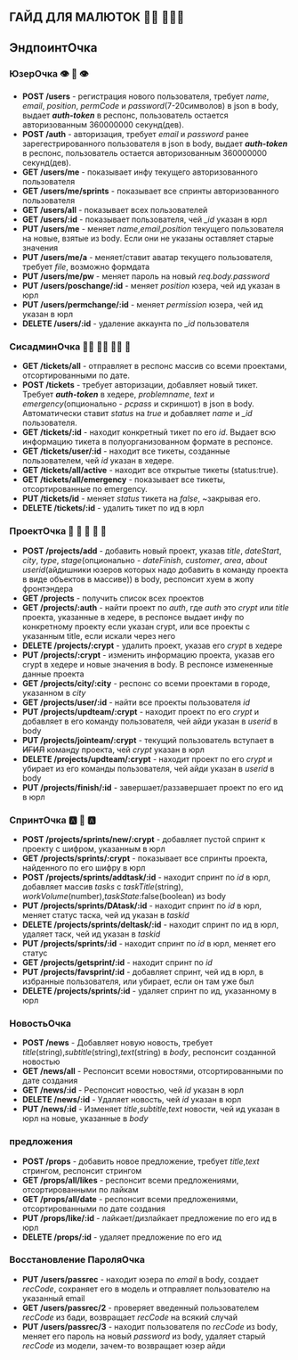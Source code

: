 ГАЙД ДЛЯ МАЛЮТОК :person_in_manual_wheelchair: :family_man_man_boy:
---------------------
## ЭндпоинтОчка
### ЮзерОчка :eye: :lips: :eye:
- **POST /users** - регистрация нового пользователя, требует *name*, *email*, *position*, *permCode* и *password*(7-20символов) в json в body, выдает ***auth-token*** в респонс, пользователь остается авторизованным 360000000 секунд(дев).
- **POST /auth** - авторизация, требует *email* и *password* ранее зарегестрированного пользователя в json в body, выдает ***auth-token*** в респонс, пользователь остается авторизованным 360000000 секунд(дев).
- **GET /users/me** - показывает инфу текущего авторизованного пользователя
- **GET /users/me/sprints** - показывает все спринты авторизованного пользователя
- **GET /users/all** - показывает всех пользователей
- **GET /users/:id** - показывает пользователя, чей *_id* указан в юрл
- **PUT /users/me** - меняет *name*,*email*,*position* текущего пользователя на новые, взятые из body. Если они не указаны оставляет старые значения
- **PUT /users/me/a** - меняет/ставит аватар текущего пользователя, требует *file*, возможно формдата
- **PUT /users/me/pw** - меняет пароль на новый *req.body.password*
- **PUT /users/poschange/:id** - меняет *position* юзера, чей ид указан в юрл
- **PUT /users/permchange/:id** - меняет *permission* юзера, чей ид указан в юрл
- **DELETE /users/:id** - удаление аккаунта по *_id* пользователя

### СисадминОчка :mechanic: :man_mechanic: :mechanic: :place_of_worship:
  - **GET /tickets/all** - отправляет в респонс массив со всеми проектами, отсортированными по дате.
  - **POST /tickets** - требует авторизации, добавляет новый тикет. Требует ***auth-token*** в хедере, *problemname*, *text* и *emergency*(опционально - *pcpass* и скриншот) в json в body. Автоматически ставит *status* на *true* и добавляет *name* и *_id* пользователя.
  - **GET /tickets/:id** - находит конкретный тикет по его *id*. Выдает всю информацию тикета в полуорганизованном формате в респонсе.
  - **GET /tickets/user/:id** - находит все тикеты, созданные пользователем, чей *id* указан в хедере.
  - **GET /tickets/all/active** - находит все открытые тикеты (status:true).
  - **GET /tickets/all/emergency** - показывает все тикеты, отсортированные по emergency.
  - **PUT /tickets/id** - меняет *status* тикета на *false*, ~закрывая его.
  - **DELETE /tickets/:id** - удалить тикет по ид в юрл

### ПроектОчка :call_me_hand: :call_me_hand: :call_me_hand: :call_me_hand: :call_me_hand:
  - **POST /projects/add** - добавить новый проект, указав *title*, *dateStart*, *city*, *type*, *stage*(опционально - *dateFinish*, *customer*, *area*, *about* *userid*(айдишники юзеров которых надо добавить в команду проекта в виде объектов в массиве)) в body, респонсит хуем в жопу фронтэндера
  - **GET /projects** - получить список всех проектов
  - **GET /projects/:auth** - найти проект по *auth*, где *auth* это *crypt* или *title* проекта, указанные в хедере, в респонсе выдает инфу по конкретному проекту если указан crypt, или все проекты с указанным title, если искали через него
  - **DELETE /projects/:crypt** - удалить проект, указав его *crypt* в хедере
  - **PUT /projects/:crypt** - изменить информацию проекта, указав его crypt в хедере и новые значения в body. В респонсе измененные данные проекта
  - **GET /projects/city/:city** - респонс со всеми проектами в городе, указанном в *city*
  - **GET /projects/user/:id** - найти все проекты пользователя *id*
  - **PUT /projects/updteam/:crypt** - находит проект по его *crypt* и добавляет в его команду пользователя, чей айди указан в *userid* в body
  - **PUT /projects/jointeam/:crypt** - текущий пользователь вступает в ~~ИГИЛ~~ команду проекта, чей *crypt* указан в юрл
  - **DELETE /projects/updteam/:crypt** - находит проект по его *crypt* и убирает из его команды пользователя, чей айди указан в *userid* в body
  - **PUT /projects/finish/:id** - завершает/раззавершает проект по его ид в юрл

  ### СпринтОчка :a: :shark: :a:
  - **POST /projects/sprints/new/:crypt** - добавляет пустой спринт к проекту с шифром, указанным в юрл
  - **GET /projects/sprints/:crypt** - показывает все спринты проекта, найденного по его шифру в юрл
  - **POST /projects/sprints/addtask/:id** - находит спринт по *id* в юрл, добавляет массив *tasks* с *taskTitle*(string), *workVolume*(number),*taskState*:false(boolean) из body
  - **PUT /projects/sprints/DAtask/:id** -  находит спринт по *id* в юрл, меняет статус таска, чей ид указан в *taskid*
  - **DELETE /projects/sprints/deltask/:id** - находит спринт по ид в юрл, удаляет таск, чей ид указан в *taskid*
  - **PUT /projects/sprints/:id** -  находит спринт по *id* в юрл, меняет его статус
  - **GET /projects/getsprint/:id** - находит спринт по *id*
  - **PUT /projects/favsprint/:id** - добавляет спринт, чей ид в юрл, в избранные пользователя, или убирает, если он там уже был
  - **DELETE /projects/sprints/:id** - удаляет спринт по ид, указанному в юрл


  ### НовостьОчка
  - **POST /news** - Добавляет новую новость, требует *title*(string),*subtitle*(string),*text*(string) в *body*, респонсит созданной новостью
  - **GET /news/all** - Респонсит всеми новостями, отсортированными по дате создания
  - **GET /news/:id** - Респонсит новостью, чей *id* указан в юрл
  - **DELETE /news/:id** - Удаляет новость, чей *id* указан в юрл
  - **PUT /news/:id** - Изменяет *title*,*subtitle*,*text* новости, чей ид указан в юрл на новые, указанные в *body*

  ### предложения
  - **POST /props** - добавить новое предложение, требует *title*,*text* стрингом, респонсит стрингом
  - **GET /props/all/likes** - респонсит всеми предложениями, отсортированными по лайкам
  - **GET /props/all/date** - респонсит всеми предложениями, отсортированными по дате создания
  - **PUT /props/like/:id** - лайкает/дизлайкает предложение по его ид в юрл
  - **DELETE /props/:id** - удаляет предложение по его ид

  ### Восстановление ПароляОчка
  - **PUT /users/passrec** - находит юзера по *email* в body, создает *recCode*, сохраняет его в модель и отправляет пользователю на указанный email
  - **GET /users/passrec/2** - проверяет введенный пользователем *recCode* из бади, возвращает *recCode* на всякий случай
  - **PUT /users/passrec/3** - находит пользователя по *recCode* из body, меняет его пароль на новый *password* из body, удаляет старый *recCode* из модели, зачем-то возвращает юзер айди
